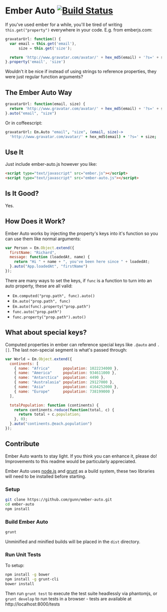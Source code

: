 # Ember Auto [![Build Status](https://travis-ci.org/gunn/ember-auto.png?branch=master)](https://travis-ci.org/gunn/ember-auto)

If you've used ember for a while, you'll be tired of writing `this.get("property")` everywhere in your code. E.g. from emberjs.com:

```javascript
gravatarUrl: function() {
  var email = this.get('email'),
      size = this.get('size');

  return 'http://www.gravatar.com/avatar/' + hex_md5(email) + '?s=' + size;
}.property('email', 'size')
```

Wouldn't it be nice if instead of using strings to reference properties, they were just regular function arguments?


## The Ember Auto Way
```javascript
gravatarUrl: function(email, size) {
  return 'http://www.gravatar.com/avatar/' + hex_md5(email) + '?s=' + size;
}.auto("email", "size")
```
Or in coffeescript:

```coffeescript
gravatarUrl: Em.Auto "email", "size", (email, size)->
  'http://www.gravatar.com/avatar/' + hex_md5(email) + '?s=' + size;
```


## Use It
Just include ember-auto.js however you like:
```html
<script type="text/javascript" src="ember.js"></script>
<script type="text/javascript" src="ember-auto.js"></script>
```

## Is It Good?
Yes.


## How Does it Work?
Ember Auto works by injecting the property's keys into it's function so you can use them like normal arguments:

```javascript
var Person = Em.Object.extend({
  firstName: "Richard",
  message: function (loadedAt, name) {
    return "Hi " + name + ", you've been here since " + loadedAt;
  }.auto("App.loadedAt", "firstName")
});
```

There are many ways to set the keys, if `func` is a function to turn into an auto property, these are all valid:

 - `Em.computed("prop.path", func).auto()`
 - `Em.auto("prop.path", func)`
 - `Em.auto(func).property("prop.path")`
 - `func.auto("prop.path")`
 - `func.property("prop.path").auto()`

## What about special keys?
Computed properties in ember can reference special keys like `.@auto` and `.[]`. The last non-special segment is what's passed through:

```javascript
var World = Em.Object.extend({
  continents: [
    { name: "Africa"      population: 1022234000 },
    { name: "America"     population: 934611000 },
    { name: "Antarctica"  population: 4490 },
    { name: "Australasia" population: 29127000 },
    { name: "Asia"        population: 4164252000 },
    { name: "Europe"      population: 738199000 }
  ],

  totalPopulation: function (continents) {
    return continents.reduce(function(total, c) {
      return total + c.population;
    }, 0);
  }.auto("continents.@each.population")
});
```
## Contribute
Ember Auto wants to stay light. If you think you can enhance it, please do! Improvements to this readme would be particularly appreciated.

Ember Auto uses [node.js](http://nodejs.org/) and [grunt](http://gruntjs.com/) as a build system, these two libraries will need to be installed before starting.

### Setup
```bash
git clone https://github.com/gunn/ember-auto.git
cd ember-auto
npm install
```

### Build Ember Auto
```bash
grunt
```
Unminified and minified builds will be placed in the `dist` directory.

### Run Unit Tests
To setup:
```bash
npm install -g bower
npm install -g grunt-cli
bower install
```

Then run `grunt test` to execute the test suite headlessly via phantomjs, or `grunt develop` to run tests in a browser - tests are available at http://localhost:8000/tests
